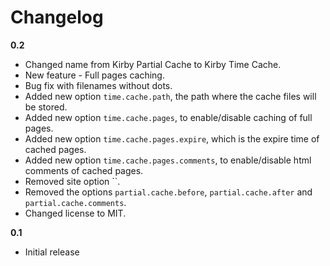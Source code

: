 # Changelog

**0.2**

- Changed name from Kirby Partial Cache to Kirby Time Cache.
- New feature - Full pages caching.
- Bug fix with filenames without dots.
- Added new option `time.cache.path`, the path where the cache files will be stored.
- Added new option `time.cache.pages`, to enable/disable caching of full pages.
- Added new option `time.cache.pages.expire`, which is the expire time of cached pages.
- Added new option `time.cache.pages.comments`, to enable/disable html comments of cached pages.
- Removed site option ``.
- Removed the options `partial.cache.before`, `partial.cache.after` and `partial.cache.comments`.
- Changed license to MIT.

**0.1**

- Initial release